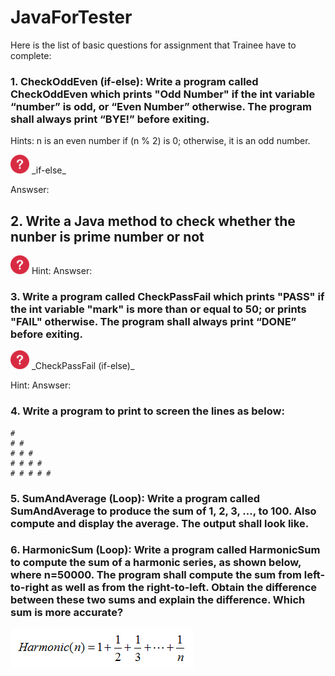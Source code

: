 # JavaForTester

Here is the list of basic questions for assignment that Trainee have to complete:

### 1. CheckOddEven (if-else): Write a program called CheckOddEven which prints "Odd Number" if the int variable “number” is odd, or “Even Number” otherwise. The program shall always print “BYE!” before exiting.

Hints: n is an even number if (n % 2) is 0; otherwise, it is an odd number.

<img src="icon.png" width="30"> 
_if-else_

Answser: 

## 2. Write a Java method to check whether the nunber is prime number or not
<img src="icon.png" width="30"> 
Hint:
Answser:

### 3. Write a program called CheckPassFail which prints "PASS" if the int variable "mark" is more than or equal to 50; or prints "FAIL" otherwise. The program shall always print “DONE” before exiting. 
<img src="icon.png" width="30"> 
_CheckPassFail (if-else)_ 

Hint:
Answser:


### 4. Write a program to print to screen the lines as below:

```
# 
# #
# # #
# # # #
# # # # #
```

### 5. SumAndAverage (Loop): Write a program called SumAndAverage to produce the sum of 1, 2, 3, ..., to 100. Also compute and display the average. The output shall look like.




### 6. HarmonicSum (Loop): Write a program called HarmonicSum to compute the sum of a harmonic series, as shown below, where n=50000. The program shall compute the sum from left-to-right as well as from the right-to-left. Obtain the difference between these two sums and explain the difference. Which sum is more accurate?

<img src="ExerciseBasics_HarmonicSum.png"> 

